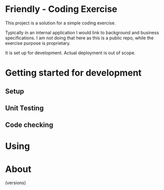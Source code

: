 # Friendly - Coding Exercise

This project is a solution for a simple coding exercise.

Typically in an internal application I would link to background and business specifications. I am not doing that here as this is a public repo, while the exercise purpose is proprietary. 

It is set up for development. Actual deployment is out of scope.


# Getting started for development

## Setup
## Unit Testing
## Code checking

# Using

# About

(versions)



